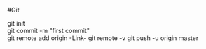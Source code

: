 #Git

git init  
git commit -m "first commit"  
git remote add origin -Link- 
git remote -v
git push -u origin master
